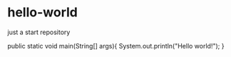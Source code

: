 # hello-world
just a start repository


public static void main(String[] args){
  System.out.println("Hello world!");
}
